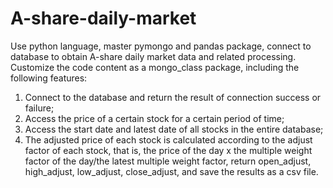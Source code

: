 # A-share-daily-market
Use python language, master pymongo and pandas package, connect to database to obtain A-share daily market data and related processing. Customize the code content as a mongo_class package, including the following features:
1. Connect to the database and return the result of connection success or failure;
2. Access the price of a certain stock for a certain period of time;
3. Access the start date and latest date of all stocks in the entire database;
4. The adjusted price of each stock is calculated according to the adjust factor of each stock, that is, the price of the day x the multiple weight factor of the day/the latest multiple weight factor, return open_adjust, high_adjust, low_adjust, close_adjust, and save the results as a csv file.
